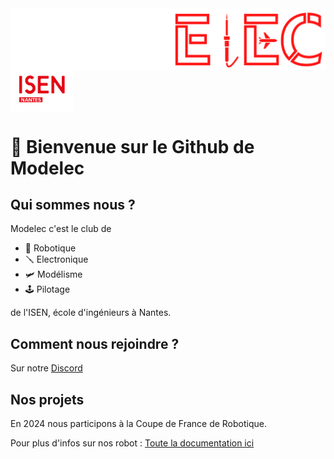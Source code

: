 <div style="display: flex; flex-direction: row; flex-wrap: wrap;">
    <img src="/profile/logo_long_dark_sans_background.png" alt="Logo Modelec" title="Logo Modelec" style="width: auto; height: 32%">
    <img src="/profile/ISEN-Nantes.png" alt="Logo ISEN Nantes" title="Logo ISEN Nantes" style="width: 20%;">
</div>

# 🚀 Bienvenue sur le Github de Modelec

## Qui sommes nous ?

Modelec c'est le club de 
- 🤖 Robotique
- 🪛 Electronique
- 🛩️ Modélisme
- 🕹️ Pilotage

de l'ISEN, école d'ingénieurs à Nantes.

## Comment nous rejoindre ?
Sur notre [Discord](https://discord.gg/Nz7VEpgTKs)

## Nos projets
En 2024 nous participons à la Coupe de France de Robotique.

Pour plus d'infos sur nos robot : [Toute la documentation ici](https://modelec.github.io/Documentations/pr%C3%A9sentation.html)
